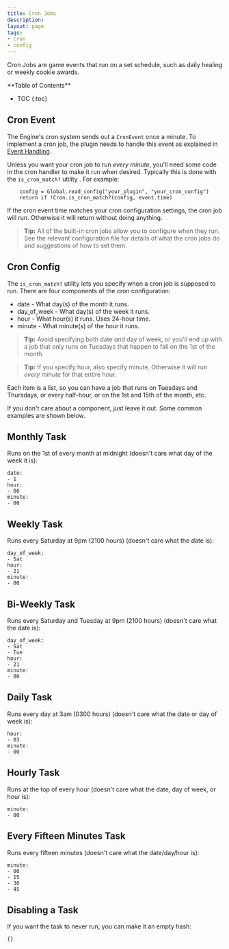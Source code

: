 ```yaml
---
title: Cron Jobs
description:
layout: page
tags: 
- cron
- config
---
```


Cron Jobs are game events that run on a set schedule, such as daily healing or weekly cookie awards. 

<div id="inline_toc" markdown="1">
**Table of Contents**

* TOC
{:toc}
</div>

## Cron Event

The Engine's cron system sends out a `CronEvent` once a minute.  To implement a cron job, the plugin needs to handle this event as explained in [Event Handling](/tutorials/code/events.html).  

Unless you want your cron job to run *every minute*, you'll need some code in the cron handler to make it run when desired.   Typically this is done with the `is_cron_match?` utility .  For example:

        config = Global.read_config("your_plugin", "your_cron_config")
        return if !Cron.is_cron_match?(config, event.time)

If the cron event time matches your cron configuration settings, the cron job will run.  Otherwise it will return without doing anything.

> <i class="fa fa-info-circle"></i> **Tip:** All of the built-in cron jobs allow you to configure when they run.  See the relevant configuration file for details of what the cron jobs do and suggestions of how to set them.

 
## Cron Config

The `is_cron_match?` utility lets you specify when a cron job is supposed to run.  There are four components of the cron configuration:

* date - What day(s) of the month it runs. 
* day\_of\_week - What day(s) of the week it runs.  
* hour - What hour(s) it runs.  Uses 24-hour time.
* minute - What minute(s) of the hour it runs.

> <i class="fa fa-info-circle"></i> **Tip:** Avoid specifying both date *and* day of week, or you'll end up with a job that only runs on Tuesdays that happen to fall on the 1st of the month.

> <i class="fa fa-info-circle"></i> **Tip:** If you specify hour, also specify minute.  Otherwise it will run *every minute* for that entire hour.

Each item is a list, so you can have a job that runs on Tuesdays and Thursdays, or every half-hour, or on the 1st and 15th of the month, etc.

If you don't care about a component, just leave it out.  Some common examples are shown below.

## Monthly Task

Runs on the 1st of every month at midnight (doesn't care what day of the week it is):

    date: 
    - 1
    hour: 
    - 00
    minute: 
    - 00

## Weekly Task

Runs every Saturday at 9pm (2100 hours) (doesn't care what the date is):

    day_of_week: 
    - Sat
    hour: 
    - 21
    minute: 
    - 00

## Bi-Weekly Task

Runs every Saturday and Tuesday at 9pm (2100 hours) (doesn't care what the date is):

    day_of_week: 
    - Sat
    - Tue
    hour: 
    - 21
    minute: 
    - 00

## Daily Task

Runs every day at 3am (0300 hours) (doesn't care what the date or day of week is):

    hour: 
    - 03
    minute: 
    - 00

## Hourly Task

Runs at the top of every hour (doesn't care what the date, day of week, or hour is):

    minute: 
    - 00

## Every Fifteen Minutes Task

Runs every fifteen minutes (doesn't care what the date/day/hour is):

    minute: 
    - 00
    - 15
    - 30
    - 45

## Disabling a Task

If you want the task to never run, you can make it an empty hash:

    {}


